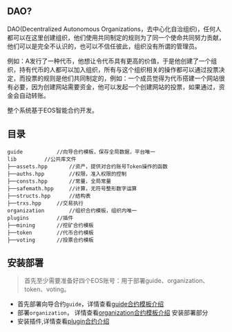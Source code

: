 ## DAO?
DAO(Decentralized Autonomous Organizations，去中心化自治组织)，任何人都可以在这里创建组织，他们使用共同制定的规则为了同一个使命共同努力贡献，他们可以是完全不认识的，也可以不信任彼此，组织没有所谓的管理员。

例如：A发行了一种代币，他想让令代币具有更高的价值，于是他创建了一个组织，持有代币的人都可以加入组织，所有与这个组织相关的操作都可以通过投票决定，而投票的规则是他们共同制定的，例如：一个成员觉得为代币搭建一个网站很有必要，因为创建网站需要资金，他可以发起一个创建网站的投票，如果通过，资
金会自动转账。

整个系统基于EOS智能合约开发。

## 目录

```
guide			//向导合约模板，保存全局数据，平台唯一
lib			//公共库文件
├──assets.hpp		//资产，提供对合约账号Token操作的函数
├──auths.hpp		//权限，准入权限的控制
├──consts.hpp		//常量，全局常量
├──safemath.hpp		//计算，无符号整形数字运算
├──structs.hpp		//结构表
├──trxs.hpp		//交易执行
organization		//组织合约模板，组织内唯一
plugins			//插件
├──mining		//挖矿合约模板
├──token		//代币合约模板
├──voting		//投票合约模板
```

## 安装部署
> 首先至少需要准备好四个EOS账号：用于部署guide、organization、token、voting。

*	首先部署向导合约`guide`，详情查看[guide合约模板介绍](https://github.com/jan-gogogo/dao/tree/main/guide)
* 部署`organization`，	详情查看[organization合约模板介绍](https://github.com/jan-gogogo/dao/tree/main/organization) 安装部署部分
* 安装插件,详情查看[plugin合约介绍](https://github.com/jan-gogogo/dao/tree/main/plugins)


